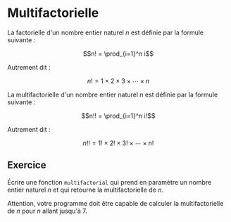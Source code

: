 # Multifactorielle

La factorielle d'un nombre entier naturel $n$ est définie par la formule suivante :

$$n! = \prod_{i=1}^n i$$

Autrement dit :

$$n! = 1 \times 2 \times 3 \times \cdots \times n$$

La multifactorielle d'un nombre entier naturel $n$ est définie par la formule suivante :

$$n!! = \prod_{i=1}^n i!$$

Autrement dit :

$$n!! = 1! \times 2! \times 3! \times \cdots \times n!$$

## Exercice

Écrire une fonction `multifactorial` qui prend en paramètre un nombre entier naturel $n$ et qui retourne la multifactorielle de $n$.

Attention, votre programme doit être capable de calculer la multifactorielle de $n$ pour $n$ allant jusqu'à $7$.


